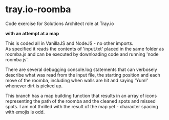 # tray.io-roomba
Code exercise for Solutions Architect role at Tray.io 

**with an attempt at a map**

This is coded all in VanillaJS and NodeJS - no other imports.  
As specified it reads the contents of 'input.txt' placed in the same folder as roomba.js
and can be executed by downloading code and running 'node roomba.js'.

There are several debugging console.log statements that can verbosely describe what was read from the input file, the starting position and each move of the roomba, including when walls are hit and saying 'Yum!' whenever dirt is picked up.

This branch has a map building function that results in an array of icons representing the path of the roomba and the cleaned spots and missed spots.  I am not thrilled with the result of the map yet - character spacing with emojis is odd.

